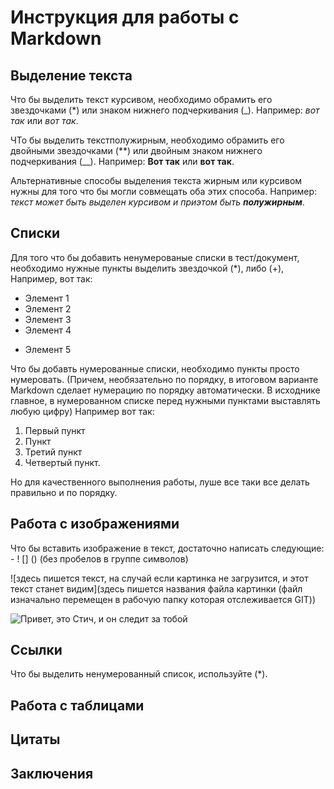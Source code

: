 # Инструкция для работы с Markdown

## Выделение текста

Что бы выделить текст курсивом, необходимо обрамить его звездочками (*) или знаком нижнего подчеркивания (_). 
Например: *вот так* или _вот так_. 

ЧТо бы выделить текстполужирным, необходимо обрамить его двойными звездочками (**) или двойным знаком нижнего подчеркивания (__). Например: **Вот так** или __вот так__.

Альтернативные способы выделения текста жирным или курсивом нужны для того что бы могли совмещать оба этих способа. Например:
_текст может быть выделен курсивом и приэтом быть **полужирным**_.




## Списки

Для того что бы добавить ненумерованые списки в тест/документ, необходимо нужные пункты выделить звездочкой (*), либо (+), Например, вот так:

* Элемент 1
* Элемент 2
* Элемент 3 
* Элемент 4
+ Элемент 5

Что бы добавть нумерованные списки, необходимо пункты просто нумеровать. (Причем, необязательно по порядку, в итоговом варианте Markdown сделает нумерацию по порядку автоматически. В исходнике главное, в нумерованном списке перед нужными пунктами выставлять любую цифру) Например вот так:

1. Первый пункт
2. Пункт
3. Третий пункт 
9. Четвертый пункт.

Но для качественного выполнения работы, луше все таки все делать правильно и по порядку.

## Работа с изображениями

Что бы вставить изображение в текст, достаточно написать следующие: - ! [] () (без пробелов в группе символов)

![здесь пишется текст, на случай если картинка не загрузится, и этот текст станет видим](здесь пишется названия файла картинки (файл изначально перемещен в рабочую папку которая отслеживается GIT)) 

![Привет, это Стич, и он следит за тобой](Stich.jpg)

## Ссылки

Что бы выделить ненумерованный список, используйте (*).

## Работа с таблицами

## Цитаты 

## Заключения

